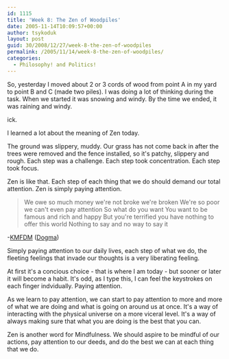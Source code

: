 ```yaml
---
id: 1115
title: 'Week 8: The Zen of Woodpiles'
date: 2005-11-14T10:09:57+00:00
author: tsykoduk
layout: post
guid: 30/2008/12/27/week-8-the-zen-of-woodpiles
permalink: /2005/11/14/week-8-the-zen-of-woodpiles/
categories:
  - Philosophy! and Politics!
---
```

<p>So, yesterday I moved about 2 or 3 cords of wood from point A in my yard to point B and C (made two piles). I was doing a lot of thinking during the task. When we started it was snowing and windy. By the time we ended, it was raining and windy.</p>


<p>ick.</p>


<p>I learned a lot about the meaning of Zen today.</p>


<p>The ground was slippery, muddy. Our grass has not come back in after the trees were removed and the fence installed, so it's patchy, slippery and rough. Each step was a challenge. Each step took concentration. Each step took focus.</p>


<p>Zen is like that. Each step of each thing that we do should demand our total attention. Zen is simply paying attention.</p>


<blockquote>We owe so much money we're not broke we're broken
We're so poor we can't even pay attention
So what do you want
You want to be famous and rich and happy
But you're terrified you have nothing to offer this world
Nothing to say and no way to say it</blockquote>
-<a href="http://www.kmfdm.net"><span class="caps">KMFDM</span></a> (<a href="http://www.kmfdm.net/lyrics/dogma.htm">Dogma</a>)

<p>Simply paying attention to our daily lives, each step of what we do, the fleeting feelings that invade our thoughts is a very liberating feeling.</p>


<p>At first it's a concious choice - that is where I am today - but sooner or later it will become a habit. It's odd, as I type this, I can feel the keystrokes on each finger indvidually. Paying attention.</p>


<p>As we learn to pay attention, we can start to pay attention to more and more of what we are doing and what is going on around us at once. It's a way of interacting with the physical universe on a more viceral level. It's a way of always making sure that what you are doing is the best that you can.</p>


<p>Zen is another word for Mindfulness. We should aspire to be mindful of our actions, pay attention to our deeds, and do the best we can at each thing that we do.</p>